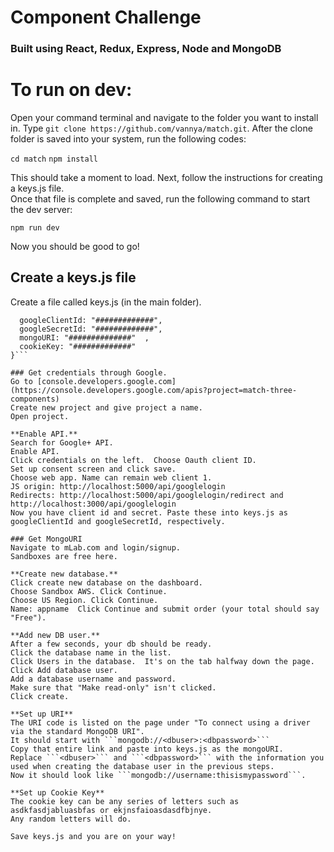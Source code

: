 # Component Challenge

### Built using React, Redux, Express, Node and MongoDB




# To run on dev: 

Open your command terminal and navigate to the folder you want to install in.
Type ```git clone https://github.com/vannya/match.git```.
After the clone folder is saved into your system, run the following codes:

```cd match```
```npm install```

This should take a moment to load. Next, follow the instructions for creating a keys.js file.  
Once that file is complete and saved, run the following command to start the dev server:

```npm run dev```

Now you should be good to go!


## Create a keys.js file
Create a file called keys.js (in the main folder).

```module.exports = {  
  googleClientId: "#############",  
  googleSecretId: "#############",  
  mongoURI: "##############"  ,
  cookieKey: "#############"
}```

### Get credentials through Google. 
Go to [console.developers.google.com](https://console.developers.google.com/apis?project=match-three-components)
Create new project and give project a name.
Open project.

**Enable API.**
Search for Google+ API.
Enable API.
Click credentials on the left.  Choose Oauth client ID.
Set up consent screen and click save.
Choose web app. Name can remain web client 1.
JS origin: http://localhost:5000/api/googlelogin
Redirects: http://localhost:5000/api/googlelogin/redirect and http://localhost:3000/api/googlelogin
Now you have client id and secret. Paste these into keys.js as googleClientId and googleSecretId, respectively.

### Get MongoURI
Navigate to mLab.com and login/signup.  
Sandboxes are free here.

**Create new database.**
Click create new database on the dashboard.
Choose Sandbox AWS. Click Continue.
Choose US Region. Click Continue.
Name: appname  Click Continue and submit order (your total should say "Free").

**Add new DB user.**
After a few seconds, your db should be ready.
Click the database name in the list.
Click Users in the database.  It's on the tab halfway down the page.
Click Add database user.
Add a database username and password.
Make sure that "Make read-only" isn't clicked.
Click create.

**Set up URI**
The URI code is listed on the page under "To connect using a driver via the standard MongoDB URI".
It should start with ```mongodb://<dbuser>:<dbpassword>```
Copy that entire link and paste into keys.js as the mongoURI. 
Replace ```<dbuser>``` and ```<dbpassword>``` with the information you used when creating the database user in the previous steps.
Now it should look like ```mongodb://username:thisismypassword```.

**Set up Cookie Key**
The cookie key can be any series of letters such as asdkfasdjabluasbfas or ekjnsfaioasdasdfbjnye.
Any random letters will do.

Save keys.js and you are on your way!
